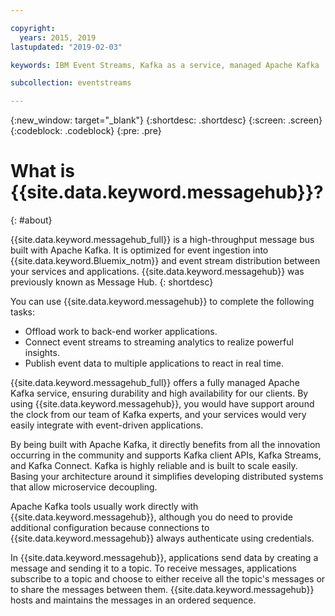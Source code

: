 ```yaml
---

copyright:
  years: 2015, 2019
lastupdated: "2019-02-03"

keywords: IBM Event Streams, Kafka as a service, managed Apache Kafka

subcollection: eventstreams

---
```


{:new_window: target="_blank"}
{:shortdesc: .shortdesc}
{:screen: .screen}
{:codeblock: .codeblock}
{:pre: .pre}

# What is {{site.data.keyword.messagehub}}?
{: #about}

{{site.data.keyword.messagehub_full}} is a high-throughput message bus built with Apache Kafka. It is optimized for event ingestion into {{site.data.keyword.Bluemix_notm}} and event stream distribution between your services and applications. {{site.data.keyword.messagehub}} was previously known as Message Hub.
{: shortdesc}

You can use {{site.data.keyword.messagehub}} to complete the following tasks:

* Offload work to back-end worker applications.
* Connect event streams to streaming analytics to realize powerful insights.
* Publish event data to multiple applications to react in real time.

{{site.data.keyword.messagehub_full}} offers a fully managed Apache Kafka service, ensuring durability and high availability for our clients. By using {{site.data.keyword.messagehub}}, you would have support around the clock from our team of Kafka experts, and your services would very easily integrate with event-driven applications.

By being built with Apache Kafka, it directly benefits from all the innovation occurring in the community and supports Kafka client APIs, Kafka Streams, and Kafka Connect. Kafka is highly reliable and is built to scale easily. Basing your architecture around it simplifies developing distributed systems that allow microservice decoupling.

Apache Kafka tools usually work directly with {{site.data.keyword.messagehub}}, although you do need to provide additional configuration because connections to {{site.data.keyword.messagehub}} always authenticate using credentials.

In {{site.data.keyword.messagehub}}, applications send data by creating a message and sending it to a topic. To receive messages, applications subscribe to a topic
and choose to either receive all the topic's messages or to share the messages between them.
{{site.data.keyword.messagehub}} hosts and maintains the messages in an ordered sequence. 







